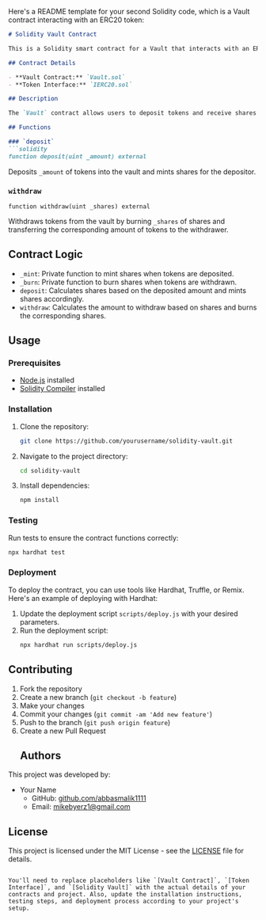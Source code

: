 Here's a README template for your second Solidity code, which is a Vault contract interacting with an ERC20 token:

```markdown
# Solidity Vault Contract

This is a Solidity smart contract for a Vault that interacts with an ERC20 token. It allows users to deposit and withdraw tokens, with shares representing their ownership of the total deposited tokens.

## Contract Details

- **Vault Contract:** `Vault.sol`
- **Token Interface:** `IERC20.sol`

## Description

The `Vault` contract allows users to deposit tokens and receive shares representing their ownership. Users can then withdraw tokens by providing shares. This contract ensures that the total supply of shares always corresponds to the total deposited token amount.

## Functions

### `deposit`
```solidity
function deposit(uint _amount) external
```
Deposits `_amount` of tokens into the vault and mints shares for the depositor.

### `withdraw`
```solidity
function withdraw(uint _shares) external
```
Withdraws tokens from the vault by burning `_shares` of shares and transferring the corresponding amount of tokens to the withdrawer.

## Contract Logic

- `_mint`: Private function to mint shares when tokens are deposited.
- `_burn`: Private function to burn shares when tokens are withdrawn.
- `deposit`: Calculates shares based on the deposited amount and mints shares accordingly.
- `withdraw`: Calculates the amount to withdraw based on shares and burns the corresponding shares.

## Usage

### Prerequisites

- [Node.js](https://nodejs.org) installed
- [Solidity Compiler](https://soliditylang.org/docs/installing-solidity.html) installed

### Installation

1. Clone the repository:
   ```bash
   git clone https://github.com/yourusername/solidity-vault.git
   ```
2. Navigate to the project directory:
   ```bash
   cd solidity-vault
   ```
3. Install dependencies:
   ```bash
   npm install
   ```

### Testing

Run tests to ensure the contract functions correctly:
```bash
npx hardhat test
```

### Deployment

To deploy the contract, you can use tools like Hardhat, Truffle, or Remix. Here's an example of deploying with Hardhat:

1. Update the deployment script `scripts/deploy.js` with your desired parameters.
2. Run the deployment script:
   ```bash
   npx hardhat run scripts/deploy.js
   ```

## Contributing

1. Fork the repository
2. Create a new branch (`git checkout -b feature`)
3. Make your changes
4. Commit your changes (`git commit -am 'Add new feature'`)
5. Push to the branch (`git push origin feature`)
6. Create a new Pull Request
   ## Authors

This project was developed by:

- Your Name
  - GitHub: [github.com/abbasmalik1111](https://github.com/abbasmalik1111)
  - Email: mikebyerz1@gmail.com

## License

This project is licensed under the MIT License - see the [LICENSE](LICENSE) file for details.
```

You'll need to replace placeholders like `[Vault Contract]`, `[Token Interface]`, and `[Solidity Vault]` with the actual details of your contracts and project. Also, update the installation instructions, testing steps, and deployment process according to your project's setup.
